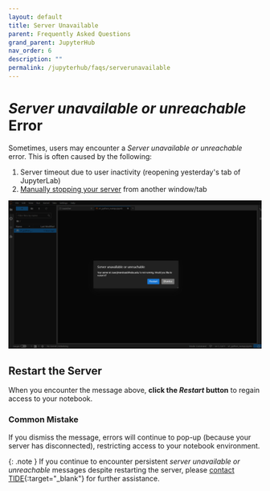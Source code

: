 ```yaml
---
layout: default
title: Server Unavailable
parent: Frequently Asked Questions
grand_parent: JupyterHub
nav_order: 6
description: ""
permalink: /jupyterhub/faqs/serverunavailable
---
```


# *Server unavailable or unreachable* Error
Sometimes, users may encounter a *Server unavailable or unreachable* error. This is often caused by the following:
1. Server timeout due to user inactivity (reopening yesterday's tab of JupyterLab)
2. [Manually stopping your server](/jupyterhub/faqs/stopnotebook) from another window/tab

![Example Server Unavailable Modal](/images/jupyterhub/faq-serverunavailable.png)

## Restart the Server
When you encounter the message above, **click the *Restart* button** to regain access to your notebook.

### Common Mistake
If you dismiss the message, errors will continue to pop-up (because your server has disconnected), restricting access to your notebook environment.

{: .note }
If you continue to encounter persistent *server unavailable or unreachable* messages despite restarting the server, please [contact TIDE](https://tide.sdsu.edu/){:target="_blank"} for further assistance.